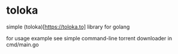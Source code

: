 # toloka

simple (toloka)[https://toloka.to] library for golang

for usage example see simple command-line torrent downloader in cmd/main.go